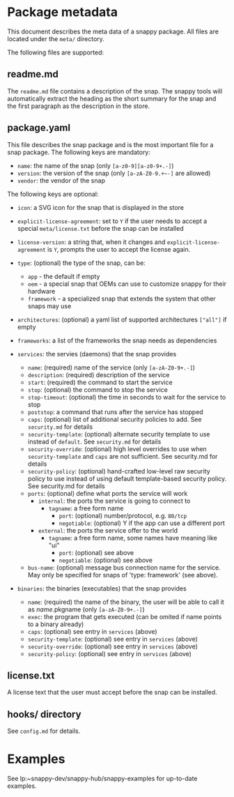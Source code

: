 # Package metadata

This document describes the meta data of a snappy package. All files
are located under the `meta/` directory. 

The following files are supported:

## readme.md

The `readme.md` file contains a description of the snap. The snappy
tools will automatically extract the heading as the short summary for
the snap and the first paragraph as the description in the store.

## package.yaml

This file describes the snap package and is the most important file
for a snap package. The following keys are mandatory:

 * `name`: the name of the snap (only `[a-z0-9][a-z0-9+.-]`)
 * `version`: the version of the snap (only `[a-zA-Z0-9.+~-]` are allowed)
 * `vendor`: the vendor of the snap

The following keys are optional:

 * `icon`: a SVG icon for the snap that is displayed in the store
 * `explicit-license-agreement`: set to `Y` if the user needs to accept a
   special `meta/license.txt` before the snap can be installed
 * `license-version`: a string that, when it changes and
   `explicit-license-agreement` is `Y`, prompts the user to accept the
   license again.
 * `type`: (optional) the type of the snap, can be:
   * `app` - the default if empty
   * `oem` - a special snap that OEMs can use to customize snappy for
             their hardware
   * `framework` - a specialized snap that extends the system that other
                   snaps may use

 * `architectures`: (optional) a yaml list of supported architectures
                    `["all"]` if empty
 * `frameworks`: a list of the frameworks the snap needs as dependencies

 * `services`: the servies (daemons) that the snap provides
   * `name`: (required) name of the service (only `[a-zA-Z0-9+.-]`)
   * `description`: (required) description of the service
   * `start`: (required) the command to start the service
   * `stop`: (optional) the command to stop the service
   * `stop-timeout`: (optional) the time in seconds to wait for the
                     service to stop
   * `poststop`: a command that runs after the service has stopped
   * `caps`: (optional) list of additional security policies to add.
             See `security.md` for details
   * `security-template`: (optional) alternate security template to use
                          instead of `default`. See `security.md` for details 
   * `security-override`: (optional) high level overrides to use when
                          `security-template` and `caps` are not
                          sufficient.  See security.md for details
   * `security-policy`: (optional) hand-crafted low-level raw security
                        policy to use instead of using default
                        template-based  security policy. See
                        security.md for details
   * `ports`: (optional) define what ports the service will work
     * `internal`: the ports the service is going to connect to
       * `tagname`: a free form name
         * `port`: (optional) number/protocol, e.g. `80/tcp`
         * `negotiable`: (optional) Y if the app can use a different port
     * `external`: the ports the service offer to the world
       * `tagname`: a free form name, some names have meaning like "ui"
         * `port`: (optional) see above
         * `negotiable`: (optional) see above
   * `bus-name`: (optional) message bus connection name for the service.
     May only be specified for snaps of 'type: framework' (see above).

 * `binaries`: the binaries (executables) that the snap provides
   * `name`: (required) the name of the binary, the user will be able to
             call it as $name.$pkgname (only `[a-zA-Z0-9+.-]`)
   * `exec`: the program that gets executed (can be omited if name points
             to a binary already)
   * `caps`: (optional) see entry in `services` (above)
   * `security-template`: (optional) see entry in `services` (above)
   * `security-override`: (optional) see entry in `services` (above)
   * `security-policy`: (optional) see entry in `services` (above)   
 
## license.txt

A license text that the user must accept before the snap can be
installed.

## hooks/ directory

See `config.md` for details.

# Examples

See lp:~snappy-dev/snappy-hub/snappy-examples for up-to-date examples.
